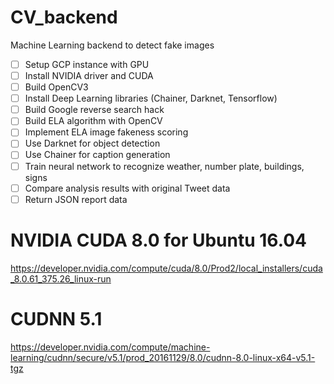 # CV_backend
Machine Learning backend to detect fake images

- [ ] Setup GCP instance with GPU
- [ ] Install NVIDIA driver and CUDA
- [ ] Build OpenCV3
- [ ] Install Deep Learning libraries (Chainer, Darknet, Tensorflow)
- [ ] Build Google reverse search hack
- [ ] Build ELA algorithm with OpenCV
- [ ] Implement ELA image fakeness scoring
- [ ] Use Darknet for object detection
- [ ] Use Chainer for caption generation
- [ ] Train neural network to recognize weather, number plate, buildings, signs
- [ ] Compare analysis results with original Tweet data
- [ ] Return JSON report data

# NVIDIA CUDA 8.0 for Ubuntu 16.04
https://developer.nvidia.com/compute/cuda/8.0/Prod2/local_installers/cuda_8.0.61_375.26_linux-run

# CUDNN 5.1
https://developer.nvidia.com/compute/machine-learning/cudnn/secure/v5.1/prod_20161129/8.0/cudnn-8.0-linux-x64-v5.1-tgz
